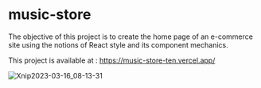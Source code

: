 # music-store

The objective of this project is to create the home page of an e-commerce site using the notions of React style and its component mechanics.

This project is available at : https://music-store-ten.vercel.app/ 

![Xnip2023-03-16_08-13-31](https://user-images.githubusercontent.com/58122902/225541897-2f564362-7167-4515-8b39-d8eeed0d0940.jpg)
